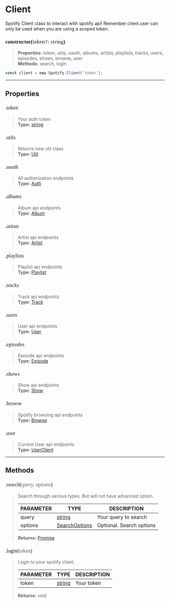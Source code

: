 # Client

Spotify Client class to interact with spotify api! Remember client.user can only be used when you are using a scoped token.
<h3 style="font-family: consolas;" id="constructor">constructor(<font style="opacity: 0.7; font-weight: light;">token?: string</font>)</h3>

> **Properties:** token, utils, oauth, albums, artists, playlists, tracks, users, episodes, shows, browse, user<br>
> **Methods:** search, login
```js
const client = new Spotify.Client('token');
```

---
## Properties
<h3 style="font-family: consolas; font-weight: lighter;" id="token">.token</h3>

> Your auth token<br>
> **Type:** [string](https://developer.mozilla.org/en-US/docs/Web/JavaScript/Reference/Global_Objects/string)
<h3 style="font-family: consolas; font-weight: lighter;" id="utils">.utils</h3>

> Returns new util class<br>
> **Type:** <a href="https://spotify-api-js-test.netlify.app/#/class/util">Util</a>
<h3 style="font-family: consolas; font-weight: lighter;" id="oauth">.oauth</h3>

> All authorization endpoints<br>
> **Type:** <a href="https://spotify-api-js-test.netlify.app/#/class/auth">Auth</a>
<h3 style="font-family: consolas; font-weight: lighter;" id="albums">.albums</h3>

> Album api endpoints<br>
> **Type:** <a href="https://spotify-api-js-test.netlify.app/#/class/album">Album</a>
<h3 style="font-family: consolas; font-weight: lighter;" id="artists">.artists</h3>

> Artist api endpoints<br>
> **Type:** <a href="https://spotify-api-js-test.netlify.app/#/class/artist">Artist</a>
<h3 style="font-family: consolas; font-weight: lighter;" id="playlists">.playlists</h3>

> Playlist api endpoints<br>
> **Type:** <a href="https://spotify-api-js-test.netlify.app/#/class/playlist">Playlist</a>
<h3 style="font-family: consolas; font-weight: lighter;" id="tracks">.tracks</h3>

> Track api endpoints<br>
> **Type:** <a href="https://spotify-api-js-test.netlify.app/#/class/track">Track</a>
<h3 style="font-family: consolas; font-weight: lighter;" id="users">.users</h3>

> User api endpoints<br>
> **Type:** <a href="https://spotify-api-js-test.netlify.app/#/class/user">User</a>
<h3 style="font-family: consolas; font-weight: lighter;" id="episodes">.episodes</h3>

> Episode api endpoints<br>
> **Type:** <a href="https://spotify-api-js-test.netlify.app/#/class/episode">Episode</a>
<h3 style="font-family: consolas; font-weight: lighter;" id="shows">.shows</h3>

> Show api endpoints<br>
> **Type:** <a href="https://spotify-api-js-test.netlify.app/#/class/show">Show</a>
<h3 style="font-family: consolas; font-weight: lighter;" id="browse">.browse</h3>

> Spotify browsing api endpoints<br>
> **Type:** <a href="https://spotify-api-js-test.netlify.app/#/class/browse">Browse</a>
<h3 style="font-family: consolas; font-weight: lighter;" id="user">.user</h3>

> Current User api endpoints<br>
> **Type:** <a href="https://spotify-api-js-test.netlify.app/#/class/userclient">UserClient</a>

---
## Methods
<h3 style="font-family: consolas; font-weight: lighter;" id="search">.search(<font style="opacity: 0.7; font-weight: light;">query, options</font>)</h3>

> Search through various types. But will not have advanced option.
> 
> | PARAMETER   | TYPE    | DESCRIPTION    |
> |--------|---------|----------------|
> | query | [string](https://developer.mozilla.org/en-US/docs/Web/JavaScript/Reference/Global_Objects/string) | Your query to search |
> | options | [SearchOptions](/typedef/SearchOptions) | <font style="opacity: 07;">Optional. </font>Search options |
> 
> **Returns:** [Promise](https://developer.mozilla.org/en-US/docs/Web/JavaScript/Reference/Global_Objects/promise)<any>
<h3 style="font-family: consolas; font-weight: lighter;" id="login">.login(<font style="opacity: 0.7; font-weight: light;">token</font>)</h3>

> Login to your spotify client.
> 
> | PARAMETER   | TYPE    | DESCRIPTION    |
> |--------|---------|----------------|
> | token | [string](https://developer.mozilla.org/en-US/docs/Web/JavaScript/Reference/Global_Objects/string) | Your token |
> 
> **Returns:** void